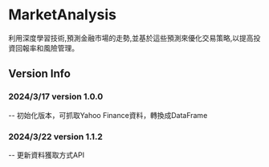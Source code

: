 # MarketAnalysis

利用深度學習技術,預測金融市場的走勢,並基於這些預測來優化交易策略,以提高投資回報率和風險管理。

## Version Info

### 2024/3/17 version 1.0.0
-- 初始化版本，可抓取Yahoo Finance資料，轉換成DataFrame

### 2024/3/22 version 1.1.2
-- 更新資料獲取方式API
